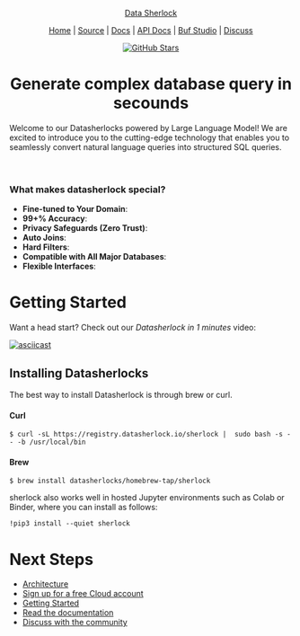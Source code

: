 <p align="center">
  <a href="https://datasherlock.io">Data Sherlock</a>
</p>
<p align="center">
  <a href="https://datasherlock.io">Home</a> |
  <a href="https://github.com/datasherlocks/datasherlock">Source</a> |
  <a href="https://datasherlock.io/docs">Docs</a> |
  <a href="https://buf.build/datasherlock.io/cloud">API Docs</a > |
  <a href="https://buf.build/studio/datasherlock/cloud/main?serviceDialog=open">Buf Studio</a > |
  <a href="https://forum.datasherlock.io">Discuss</a> 
</p>
<p align='center'>
  <a href="https://github.com/datasherlocks/datasherlocks/">
      <img src="https://img.shields.io/github/stars/datasherlocks/datasherlocks?style=social" alt="GitHub Stars" />
  </a>
</p>

<p align='center'>
  <h1 align='center'>Generate complex database query in secounds</h1>
</p>
Welcome to our Datasherlocks powered by Large Language Model! We are excited to introduce you to the cutting-edge technology that enables you to seamlessly convert natural language queries into structured SQL queries.
<br>
<br>
<br>

<p align="center">
  <a href="https://datasherlock.io">
    
  </a>
</p>

### What makes datasherlock special?

-   **Fine-tuned to Your Domain**:
-   **99+% Accuracy**:
-   **Privacy Safeguards (Zero Trust)**:
-   **Auto Joins**:
-   **Hard Filters**:
-   **Compatible with All Major Databases**:
-   **Flexible Interfaces**: 

# Getting Started

Want a head start? Check out our _Datasherlock in 1 minutes_ video:

[![asciicast](https://asciinema.org/a/607242.svg)](https://asciinema.org/a/607242)

## Installing Datasherlocks

The best way to install Datasherlock is through brew or curl.

#### Curl

```
$ curl -sL https://registry.datasherlock.io/sherlock |  sudo bash -s -- -b /usr/local/bin
```

#### Brew

```
$ brew install datasherlocks/homebrew-tap/sherlock
```

sherlock also works well in hosted Jupyter environments such as Colab or Binder, where you can install as follows:

```
!pip3 install --quiet sherlock
```

# Next Steps

-   [Architecture](https://datasherlock.io/docs/arch)
-   [Sign up for a free Cloud account](https://datasherlock.io/auth/sign-up)
-   [Getting Started](https://datasherlock.io/docs/getting-started)
-   [Read the documentation](https://datasherlock.io/docs)
-   [Discuss with the community](https://forum.datasherlock.io)
